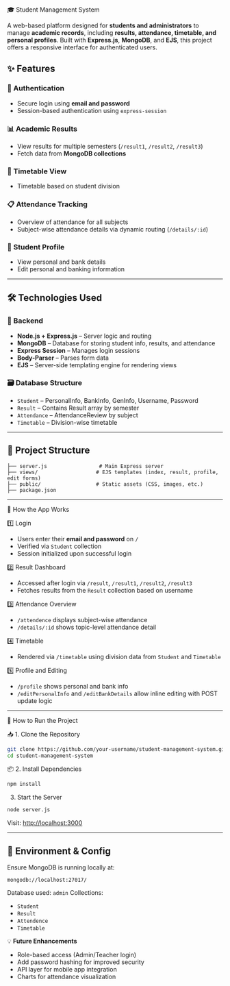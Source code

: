  🎓 Student Management System

A web-based platform designed for **students and administrators** to manage **academic records**, including **results, attendance, timetable, and personal profiles**. Built with **Express.js**, **MongoDB**, and **EJS**, this project offers a responsive interface for authenticated users.

## ✨ Features

### 🔐 Authentication

* Secure login using **email and password**
* Session-based authentication using `express-session`

### 📊 Academic Results

* View results for multiple semesters (`/result1`, `/result2`, `/result3`)
* Fetch data from **MongoDB collections**

### 📅 Timetable View

* Timetable based on student division

### 📋 Attendance Tracking

* Overview of attendance for all subjects
* Subject-wise attendance details via dynamic routing (`/details/:id`)

### 👤 Student Profile

* View personal and bank details
* Edit personal and banking information

---

## 🛠 **Technologies Used**

### 🔧 Backend

* **Node.js + Express.js** – Server logic and routing
* **MongoDB** – Database for storing student info, results, and attendance
* **Express Session** – Manages login sessions
* **Body-Parser** – Parses form data
* **EJS** – Server-side templating engine for rendering views

### 🗃 Database Structure

* `Student` – PersonalInfo, BankInfo, GenInfo, Username, Password
* `Result` – Contains Result array by semester
* `Attendance` – AttendanceReview by subject
* `Timetable` – Division-wise timetable

---

## 📂 **Project Structure**

```
├── server.js                 # Main Express server
├── views/                   # EJS templates (index, result, profile, edit forms)
├── public/                  # Static assets (CSS, images, etc.)
├── package.json
```

---

 🔄 How the App Works

 1️⃣ Login

* Users enter their **email and password** on `/`
* Verified via `Student` collection
* Session initialized upon successful login

2️⃣ Result Dashboard

* Accessed after login via `/result`, `/result1`, `/result2`, `/result3`
* Fetches results from the `Result` collection based on username

 3️⃣ Attendance Overview

* `/attendence` displays subject-wise attendance
* `/details/:id` shows topic-level attendance detail

 4️⃣ Timetable

* Rendered via `/timetable` using division data from `Student` and `Timetable`

 5️⃣ Profile and Editing

* `/profile` shows personal and bank info
* `/editPersonalInfo` and `/editBankDetails` allow inline editing with POST update logic

---

🚀 How to Run the Project

 📥 1. Clone the Repository

```bash
git clone https://github.com/your-username/student-management-system.git
cd student-management-system
```

 📦 2. Install Dependencies

```bash
npm install
```

 3. Start the Server

```bash
node server.js
```

Visit: [http://localhost:3000](http://localhost:3000)

---

## 🔑 **Environment & Config**

Ensure MongoDB is running locally at:

```
mongodb://localhost:27017/
```

Database used: `admin`
Collections:

* `Student`
* `Result`
* `Attendence`
* `Timetable`


 💡 **Future Enhancements**

* Role-based access (Admin/Teacher login)
* Add password hashing for improved security
* API layer for mobile app integration
* Charts for attendance visualization

